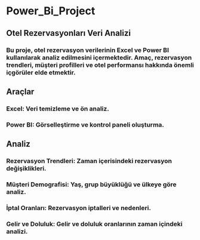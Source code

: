 # Power_Bi_Project
## Otel Rezervasyonları Veri Analizi 
### Bu proje, otel rezervasyon verilerinin Excel ve Power BI kullanılarak analiz edilmesini içermektedir. Amaç, rezervasyon trendleri, müşteri profilleri ve otel performansı hakkında önemli içgörüler elde etmektir.
## Araçlar
### Excel: Veri temizleme ve ön analiz.
### Power BI: Görselleştirme ve kontrol paneli oluşturma.
## Analiz
### Rezervasyon Trendleri: Zaman içerisindeki rezervasyon değişiklikleri.
### Müşteri Demografisi: Yaş, grup büyüklüğü ve ülkeye göre analiz.
### İptal Oranları: Rezervasyon iptalleri ve nedenleri.
### Gelir ve Doluluk: Gelir ve doluluk oranlarının zaman içindeki analizi.
